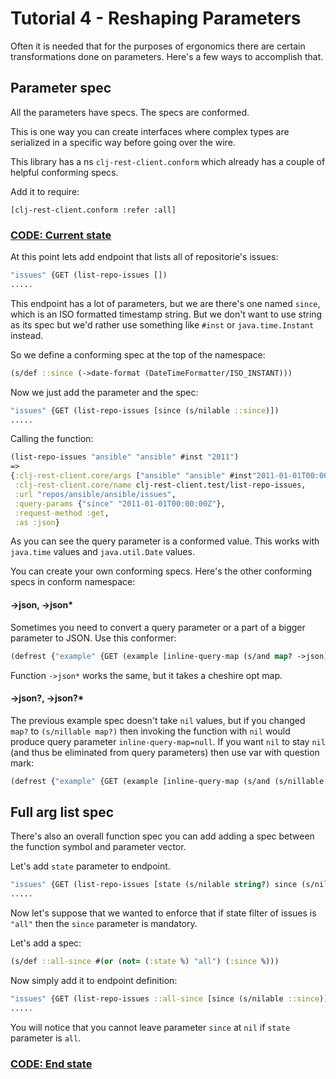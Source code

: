 # Tutorial 4 - Reshaping Parameters

Often it is needed that for the purposes of ergonomics there are certain transformations
done on parameters. Here's a few ways to accomplish that.

## Parameter spec

All the parameters have specs. The specs are conformed.

This is one way you can create interfaces where complex types are serialized in
a specific way before going over the wire. 

This library has a ns `clj-rest-client.conform` which already has a couple of helpful conforming specs.

Add it to require:

`[clj-rest-client.conform :refer :all]`

### **[CODE: Current state](t4.clj)**

At this point lets add endpoint that lists all of repositorie's issues:

```clojure
"issues" {GET (list-repo-issues [])
.....

```

This endpoint has a lot of parameters, but we are there's one named `since`,
which is an ISO formatted timestamp string. But we don't want to use string as its spec
but we'd rather use something like `#inst` or `java.time.Instant` instead.

So we define a conforming spec at the top of the namespace:

```clojure
(s/def ::since (->date-format (DateTimeFormatter/ISO_INSTANT)))
```

Now we just add the parameter and the spec:


```clojure
"issues" {GET (list-repo-issues [since (s/nilable ::since)])
.....

```

Calling the function:

```clojure
(list-repo-issues "ansible" "ansible" #inst "2011")
=>
{:clj-rest-client.core/args ["ansible" "ansible" #inst"2011-01-01T00:00:00.000-00:00"],
 :clj-rest-client.core/name clj-rest-client.test/list-repo-issues,
 :url "repos/ansible/ansible/issues",
 :query-params {"since" "2011-01-01T00:00:00Z"},
 :request-method :get,
 :as :json}
```

As you can see the query parameter is a conformed value. This works with `java.time` values and `java.util.Date` values.

You can create your own conforming specs. Here's the other conforming specs in conform namespace:

#### ->json, ->json*

Sometimes you need to convert a query parameter or a part of a bigger parameter to JSON. Use this conformer:

```clojure
(defrest {"example" {GET (example [inline-query-map (s/and map? ->json)])}})
```

Function `->json*` works the same, but it takes a cheshire opt map.

#### ->json?, ->json?*

The previous example spec doesn't take `nil` values, but if you changed `map?` to `(s/nillable map?)` then invoking the function
with `nil` would produce query parameter `inline-query-map=null`. If you want `nil` to stay `nil` (and thus be eliminated from
query parameters) then use var with question mark:

```clojure
(defrest {"example" {GET (example [inline-query-map (s/and (s/nillable map?) ->json?)])}})
```

## Full arg list spec

There's also an overall function spec you can add adding a spec between the
function symbol and parameter vector.

Let's add `state` parameter to endpoint.

```clojure
"issues" {GET (list-repo-issues [state (s/nilable string?) since (s/nilable ::since)])
.....

```

Now let's suppose that we wanted to enforce that if state filter of issues is `"all"` 
then the `since` parameter is mandatory.

Let's add a spec:

```clojure
(s/def ::all-since #(or (not= (:state %) "all") (:since %)))
```

Now simply add it to endpoint definition:

```clojure
"issues" {GET (list-repo-issues ::all-since [since (s/nilable ::since)])
.....

```

You will notice that you cannot leave parameter `since` at `nil` if `state` parameter is `all`.

### **[CODE: End state](t4-end.clj)**

